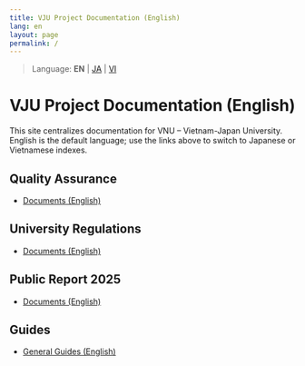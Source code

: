 ```yaml
---
title: VJU Project Documentation (English)
lang: en
layout: page
permalink: /
---
```


> Language: **EN** | [JA](/ja/) | [VI](/vi/)

# VJU Project Documentation (English)

This site centralizes documentation for VNU – Vietnam-Japan University. English is the default language; use the links above to switch to Japanese or Vietnamese indexes.

## Quality Assurance

- [Documents (English)](./Quality%20Assurance/English/index.md)

## University Regulations

- [Documents (English)](./University%20Regulations/English/index.md)

## Public Report 2025

- [Documents (English)](./Public%20Report%202025/English/index.md)

## Guides

- [General Guides (English)](./Guide/)

